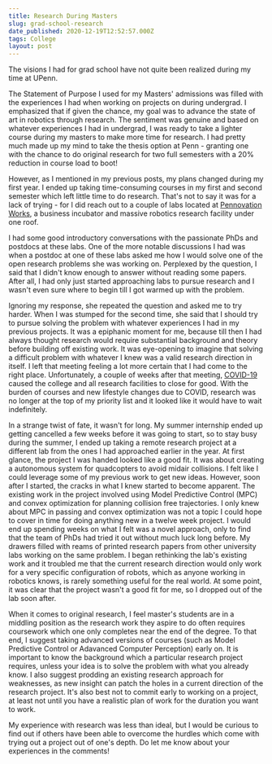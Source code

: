 ```yaml
---
title: Research During Masters
slug: grad-school-research
date_published: 2020-12-19T12:52:57.000Z
tags: College
layout: post
---
```


The visions I had for grad school have not quite been realized during my time at UPenn. 

The Statement of Purpose I used for my Masters' admissions was filled with the experiences I had when working on projects on during undergrad. I emphasized that if given the chance, my goal was to advance the state of art in robotics through research. The sentiment was genuine and based on whatever experiences I had in undergrad, I was ready to take a lighter course during my masters to make more time for research. I had pretty much made up my mind to take the thesis option at Penn - granting one with the chance to do original research for two full semesters with a 20% reduction in course load to boot!

However, as I mentioned in my previous posts, my plans changed during my first year. I ended up taking time-consuming courses in my first and second semester which left little time to do research. That's not to say it was for a lack of trying - for I did reach out to a couple of labs located at [Pennovation Works](https://www.pennovation.upenn.edu/), a business incubator and massive robotics research facility under one roof. 

I had some good introductory conversations with the passionate PhDs and postdocs at these labs. One of the more notable discussions I had was when a postdoc at one of these labs asked me how I would solve one of the open research problems she was working on. Perplexed by the question, I said that I didn't know enough to answer without reading some papers. After all, I had only just started approaching labs to pursue research and I wasn't even sure where to begin till I got warmed up with the problem.

Ignoring my response, she repeated the question and asked me to try harder. When I was stumped for the second time, she said that I should try to pursue solving the problem with whatever experiences I had in my previous projects. It was a epiphanic moment for me, because till then I had always thought research would require substantial background and theory before building off existing work. It was eye-opening to imagine that solving a difficult problem with whatever I knew was a valid research direction in itself. I left that meeting feeling a lot more certain that I had come to the right place. Unfortunately, a couple of weeks after that meeting, [COVID-19](/2020/05/12/on-covid19/) caused the college and all research facilities to close for good. With the burden of courses and new lifestyle changes due to COVID, research was no longer at the top of my priority list and it looked like it would have to wait indefinitely.

In a strange twist of fate, it wasn't for long. My summer internship ended up getting cancelled a few weeks before it was going to start, so to stay busy during the summer, I ended up taking a remote research project at a different lab from the ones I had approached earlier in the year. At first glance, the project I was handed looked like a good fit. It was about creating a autonomous system for quadcopters to avoid midair collisions. I felt like I could leverage some of my previous work to get new ideas. However, soon after I started, the cracks in what I knew started to become apparent. The existing work in the project involved using Model Predictive Control (MPC) and convex optimization for planning collision free trajectories. I only knew about MPC in passing and convex optimization was not a topic I could hope to cover in time for doing anything new in a twelve week project. I would end up spending weeks on what I felt was a novel approach, only to find that the team of PhDs had tried it out without much luck long before. My drawers filled with reams of printed research papers from other university labs working on the same problem. I began rethinking the lab's existing work and it troubled me that the current research direction would only work for a very specific configuration of robots, which as anyone working in robotics knows, is rarely something useful for the real world. At some point, it was clear that the project wasn't a good fit for me, so I dropped out of the lab soon after.

When it comes to original research, I feel master's students are in a middling position as the research work they aspire to do often requires coursework which one only completes near the end of the degree. To that end, I suggest taking advanced versions of courses (such as Model Predictive Control or Adavanced Computer Perception) early on. It is important to know the background which a particular research project requires, unless your idea is to solve the problem with what you already know. I also suggest prodding an existing research approach for weaknesses, as new insight can patch the holes in a current direction of the research project. It's also best not to commit early to working on a project, at least not until you have a realistic plan of work for the duration you want to work.

My experience with research was less than ideal, but I would be curious to find out if others have been able to overcome the hurdles which come with trying out a project out of one's depth. Do let me know about your experiences in the comments!